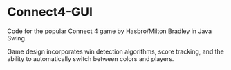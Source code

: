 # Connect4-GUI
Code for the popular Connect 4 game by Hasbro/Milton Bradley in Java Swing. 

Game design incorporates win detection algorithms, score tracking, and the ability to automatically switch between colors and players. 
